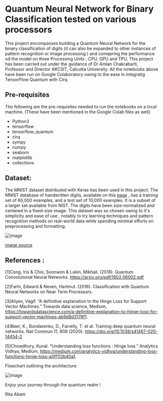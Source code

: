 # Quantum Neural Network for Binary Classification tested on various processors

This project encompasses building a Quantum Neural Network for the binary classification of digits (it can also be expanded to other instances of pattern recognition or image processing ) and comapring the performance od the model on three Processing Units ; CPU, GPU and TPU.
This project has been carried out under the guidance of Dr Amlan Chakrabarti, Professor and Director AKCSIT, Calcutta University.
All the notebooks above have been run on Google Colaboratory owing to the ease in integratig TensorFlow Quantum with Cirq.

## Pre-requisites
The following are the pre-requisites needed to run the notebooks on a local machine. (These have been mentioned in the Google Colab files as well)

* Python3
* tensorflow
* tensorflow_quantum
* cirq
* sympy
* numpy
* seaborn
* matplotlib
* collections

## Dataset:
The MNIST dataset distributed with Keras has been used in this project.
The MNIST database of handwritten digits, available on this [page](http://yann.lecun.com/exdb/mnist/) , has a training set of 60,000 examples, and a test set of 10,000 examples. It is a subset of a larger set available from NIST. The digits have been size-normalized and centered in a fixed-size image.
This dataset was so chosen owing to it's simplicity and ease of use , notably to try learning techniques and pattern recognition methods on real-world data while spending minimal efforts on preprocessing and formatting.

![image](https://user-images.githubusercontent.com/68393451/125188025-14410a80-e250-11eb-9293-12871ab9a51a.png)

[image source](https://en.wikipedia.org/wiki/MNIST_database#/media/File:MnistExamples.png)

## References :
[1]Cong, Iris & Choi, Soonwon & Lukin, Mikhail. (2018). Quantum Convolutional Neural Networks. https://arxiv.org/pdf/1802.06002.pdf

[2]Farhi, Edward & Neven, Hartmut. (2018). Classification with Quantum Neural Networks on  Near Term Processors. 

[3]Aliyev, Vagif. “A definitive explanation to the Hinge Loss for Support Vector Machines.” Towards data science, Medium, https://towardsdatascience.com/a-definitive-explanation-to-hinge-loss-for-support-vector-machines-ab6d8d3178f1.

[4]Beer, K., Bondarenko, D., Farrelly, T. et al. Training deep quantum neural networks. Nat Commun 11, 808 (2020). https://doi.org/10.1038/s41467-020-14454-2

[5]Chowdhury, Kunal. “Understanding loss functions : Hinge loss.” Analytics Vidhya, Medium, https://medium.com/analytics-vidhya/understanding-loss-functions-hinge-loss-a0ff112b40a1.

Flowchart outlining the architecture:

![image](https://user-images.githubusercontent.com/68393451/125188443-6898ba00-e251-11eb-88ce-6f657983009b.png)


Enjoy your journey through the quantum realm !

Rita Abani

